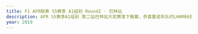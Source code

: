 ```yaml
---
title: F1 AFR联赛 S5赛季 A1组别 Round2 · 巴林站
description: AFR S5赛季A1组别 第二站巴林站大奖赛落下帷幕，恭喜雷诺车队的LHAM66获得冠军；恭喜Lee25719和silence banana登上领奖台.
year: 2019
---
```


<!-- <h3 id="%E8%BD%A6%E8%BD%BD">车载</h3>
<p><a href="https://www.bilibili.com/video/av89554125">Lee25719(9--&gt;2)</a></p>
<p><a href="https://www.bilibili.com/video/av87666051">flamus(整活啦！花式白给集锦！)</a></p>
<p><a href="https://www.bilibili.com/video/av87670196">32(排位白给，正赛捡捡皮夹挺惬意)</a></p> -->
